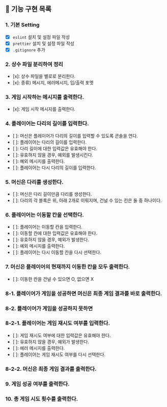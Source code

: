 ## 📌 기능 구현 목록

### 1. 기본 Setting

- [x] `eslint` 설치 및 설정 파일 작성
- [x] `prettier` 설치 및 설정 파일 작성
- [x] `.gitignore` 추가

### 2. 상수 파일 분리하여 정리

- [x]: 상수 파일을 별로로 분리한다.
- [x]: 종류) 메시지, 에러메시지, 입/출력 포멧

### 3. 게임 시작하는 메시지를 출력한다.

- [x]: 게임 시작 메시지를 출력한다.

### 4. 플레이어는 다리의 길이를 입력한다.

- [ ]: 머신은 플레이어가 다리의 길이를 입력할 수 있도록 콘솔을 연다.
- [ ]: 플레이어는 다리의 길이를 입력한다.
- [ ]: 다리 길이에 대한 입력값은 유효해야 한다.
- [ ]: 유효하지 않을 경우, 예외를 발생시킨다.
- [ ]: 예외 메시지를 출력한다.
- [ ]: 플레이어는 다시 다리의 길이를 입력한다.

### 5. 머신은 다리를 생성한다.

- [ ]: 머신은 다리 길이만큼 다리를 생성한다.
- [ ]: 다리의 각 블록은 위, 아래 2개로 이뤄지며, 건널 수 있는
  칸은 둘 중 하나이다.

### 6. 플레이어는 이동할 칸을 선택한다.

- [ ]: 플레이어는 이동할 칸을 입력한다.
- [ ]: 이동할 칸에 대한 입력값은 유효해야 한다.
- [ ]: 유효하지 않을 경우, 예외가 발생한다.
- [ ]: 예외 메시지를 출력한다.
- [ ]: 플레이어는 다시 이동할 칸을 다시 선택한다.

### 7. 머신은 플레이어의 현재까지 이동한 칸을 모두 출력한다.

- [ ]: 이동한 칸을 건널 수 있으면 O, 없으면 X

### 8-1. 플레이어가 게임을 성공하면 머신은 최종 계임 결과를 바로 출력한다.

### 8-2. 플레이어가 게임을 성공하지 못하면

### 8-2-1. 플레이어는 게임 재시도 여부를 입력한다.

- [ ]: 게임 재시도 여부에 대한 입력값은 유효해야 한다.
- [ ]: 유효하지 않을 경우, 예외가 발생한다.
- [ ]: 에러 메시지를 출력한다.
- [ ]: 플레이어는 게임 재시도 여부를 다시 선택한다.

### 8-2-2. 머신은 최종 게임 결과를 출력한다.

### 9. 게임 성공 여부를 출력한다.

### 10. 총 게임 시도 횟수를 출력한다.
